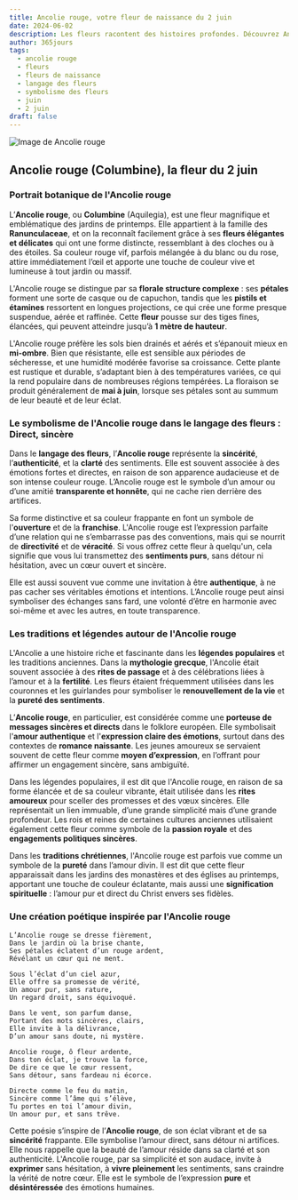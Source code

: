 ```yaml
---
title: Ancolie rouge, votre fleur de naissance du 2 juin
date: 2024-06-02
description: Les fleurs racontent des histoires profondes. Découvrez Ancolie rouge, votre fleur de naissance du 2 juin, ses symboles et récits fascinants. Plongez dans sa signification et son langage unique dans l'art floral.
author: 365jours
tags:
  - ancolie rouge
  - fleurs
  - fleurs de naissance
  - langage des fleurs
  - symbolisme des fleurs
  - juin
  - 2 juin
draft: false
---
```


![Image de Ancolie rouge](https://cdn.pixabay.com/photo/2020/05/21/19/17/columbine-5202235_960_720.jpg#center)


## Ancolie rouge (Columbine), la fleur du 2 juin

### Portrait botanique de l'Ancolie rouge

L’**Ancolie rouge**, ou **Columbine** (Aquilegia), est une fleur magnifique et emblématique des jardins de printemps. Elle appartient à la famille des **Ranunculaceae**, et on la reconnaît facilement grâce à ses **fleurs élégantes et délicates** qui ont une forme distincte, ressemblant à des cloches ou à des étoiles. Sa couleur rouge vif, parfois mélangée à du blanc ou du rose, attire immédiatement l’œil et apporte une touche de couleur vive et lumineuse à tout jardin ou massif.

L'Ancolie rouge se distingue par sa **florale structure complexe** : ses **pétales** forment une sorte de casque ou de capuchon, tandis que les **pistils et étamines** ressortent en longues projections, ce qui crée une forme presque suspendue, aérée et raffinée. Cette **fleur** pousse sur des tiges fines, élancées, qui peuvent atteindre jusqu’à **1 mètre de hauteur**.

L'Ancolie rouge préfère les sols bien drainés et aérés et s’épanouit mieux en **mi-ombre**. Bien que résistante, elle est sensible aux périodes de sécheresse, et une humidité modérée favorise sa croissance. Cette plante est rustique et durable, s’adaptant bien à des températures variées, ce qui la rend populaire dans de nombreuses régions tempérées. La floraison se produit généralement de **mai à juin**, lorsque ses pétales sont au summum de leur beauté et de leur éclat.

### Le symbolisme de l'Ancolie rouge dans le langage des fleurs : Direct, sincère

Dans le **langage des fleurs**, l’**Ancolie rouge** représente la **sincérité**, l’**authenticité**, et la **clarté** des sentiments. Elle est souvent associée à des émotions fortes et directes, en raison de son apparence audacieuse et de son intense couleur rouge. L’Ancolie rouge est le symbole d’un amour ou d’une amitié **transparente et honnête**, qui ne cache rien derrière des artifices.

Sa forme distinctive et sa couleur frappante en font un symbole de l'**ouverture** et de la **franchise**. L'Ancolie rouge est l’expression parfaite d’une relation qui ne s’embarrasse pas des conventions, mais qui se nourrit de **directivité** et de **véracité**. Si vous offrez cette fleur à quelqu'un, cela signifie que vous lui transmettez des **sentiments purs**, sans détour ni hésitation, avec un cœur ouvert et sincère.

Elle est aussi souvent vue comme une invitation à être **authentique**, à ne pas cacher ses véritables émotions et intentions. L’Ancolie rouge peut ainsi symboliser des échanges sans fard, une volonté d’être en harmonie avec soi-même et avec les autres, en toute transparence.

### Les traditions et légendes autour de l'Ancolie rouge

L'Ancolie a une histoire riche et fascinante dans les **légendes populaires** et les traditions anciennes. Dans la **mythologie grecque**, l'Ancolie était souvent associée à des **rites de passage** et à des célébrations liées à l’amour et à la **fertilité**. Les fleurs étaient fréquemment utilisées dans les couronnes et les guirlandes pour symboliser le **renouvellement de la vie** et la **pureté des sentiments**.

L’**Ancolie rouge**, en particulier, est considérée comme une **porteuse de messages sincères et directs** dans le folklore européen. Elle symbolisait l'**amour authentique** et l'**expression claire des émotions**, surtout dans des contextes de **romance naissante**. Les jeunes amoureux se servaient souvent de cette fleur comme **moyen d’expression**, en l’offrant pour affirmer un engagement sincère, sans ambiguïté.

Dans les légendes populaires, il est dit que l'Ancolie rouge, en raison de sa forme élancée et de sa couleur vibrante, était utilisée dans les **rites amoureux** pour sceller des promesses et des vœux sincères. Elle représentait un lien immuable, d’une grande simplicité mais d’une grande profondeur. Les rois et reines de certaines cultures anciennes utilisaient également cette fleur comme symbole de la **passion royale** et des **engagements politiques sincères**.

Dans les **traditions chrétiennes**, l'Ancolie rouge est parfois vue comme un symbole de la **pureté** dans l’amour divin. Il est dit que cette fleur apparaissait dans les jardins des monastères et des églises au printemps, apportant une touche de couleur éclatante, mais aussi une **signification spirituelle** : l’amour pur et direct du Christ envers ses fidèles.

### Une création poétique inspirée par l'Ancolie rouge

```
L’Ancolie rouge se dresse fièrement,
Dans le jardin où la brise chante,
Ses pétales éclatent d’un rouge ardent,
Révélant un cœur qui ne ment.

Sous l’éclat d’un ciel azur,
Elle offre sa promesse de vérité,
Un amour pur, sans rature,
Un regard droit, sans équivoqué.

Dans le vent, son parfum danse,
Portant des mots sincères, clairs,
Elle invite à la délivrance,
D’un amour sans doute, ni mystère.

Ancolie rouge, ô fleur ardente,
Dans ton éclat, je trouve la force,
De dire ce que le cœur ressent,
Sans détour, sans fardeau ni écorce.

Directe comme le feu du matin,
Sincère comme l’âme qui s’élève,
Tu portes en toi l’amour divin,
Un amour pur, et sans trêve.
```

Cette poésie s’inspire de l’**Ancolie rouge**, de son éclat vibrant et de sa **sincérité** frappante. Elle symbolise l’amour direct, sans détour ni artifices. Elle nous rappelle que la beauté de l’amour réside dans sa clarté et son authenticité. L'Ancolie rouge, par sa simplicité et son audace, invite à **exprimer** sans hésitation, à **vivre pleinement** les sentiments, sans craindre la vérité de notre cœur. Elle est le symbole de l’expression **pure** et **désintéressée** des émotions humaines.